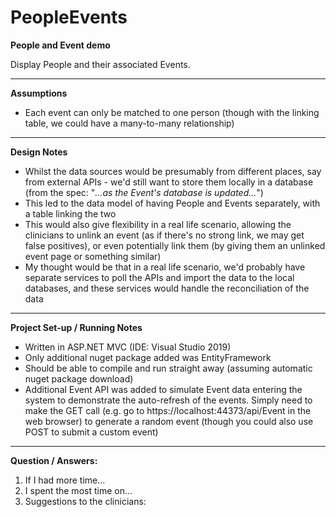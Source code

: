 # PeopleEvents
<b>People and Event demo</b>

Display People and their associated Events.

<hr>

<b>Assumptions</b>

- Each event can only be matched to one person (though with the linking table, we could have a many-to-many relationship)

<hr>

<b>Design Notes</b>

- Whilst the data sources would be presumably from different places, say from external APIs - we'd still want to store them locally in a database (from the spec: "<i>...as the Event's database is updated...</i>")
- This led to the data model of having People and Events separately, with a table linking the two
- This would also give flexibility in a real life scenario, allowing the clinicians to unlink an event (as if there's no strong link, we may get false positives), or even potentially link them (by giving them an unlinked event page or something similar)
- My thought would be that in a real life scenario, we'd probably have separate services to poll the APIs and import the data to the local databases, and these services would handle the reconciliation of the data

<hr>

<b>Project Set-up / Running Notes</b>

- Written in ASP.NET MVC (IDE: Visual Studio 2019)
- Only additional nuget package added was EntityFramework
- Should be able to compile and run straight away (assuming automatic nuget package download)
- Additional Event API was added to simulate Event data entering the system to demonstrate the auto-refresh of the events. Simply need to make the GET call (e.g. go to https://localhost:44373/api/Event in the web browser) to generate a random event (though you could also use POST to submit a custom event)

<hr>

<b>Question / Answers:</b>

1. If I had more time...
2. I spent the most time on...
3. Suggestions to the clinicians:
